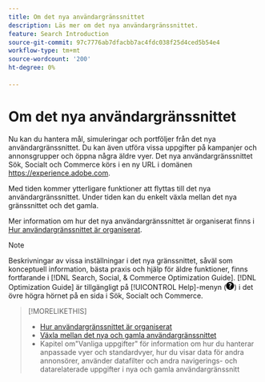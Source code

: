 ```yaml
---
title: Om det nya användargränssnittet
description: Läs mer om det nya användargränssnittet.
feature: Search Introduction
source-git-commit: 97c7776ab7dfacbb7ac4fdc038f25d4ced5b54e4
workflow-type: tm+mt
source-wordcount: '200'
ht-degree: 0%

---
```


# Om det nya användargränssnittet

Nu kan du hantera mål, simuleringar och portföljer från det nya användargränssnittet. Du kan även utföra vissa uppgifter på kampanjer och annonsgrupper och öppna några äldre vyer. Det nya användargränssnittet Sök, Socialt och Commerce körs i en ny URL i domänen https://experience.adobe.com.

Med tiden kommer ytterligare funktioner att flyttas till det nya användargränssnittet. Under tiden kan du enkelt växla mellan det nya gränssnittet och det gamla.

Mer information om hur det nya användargränssnittet är organiserat finns i [Hur användargränssnittet är organiserat](/help/search-social-commerce/getting-started/user-interface.md).

>[!NOTE]
>
>Beskrivningar av vissa inställningar i det nya gränssnittet, såväl som konceptuell information, bästa praxis och hjälp för äldre funktioner, finns fortfarande i [!DNL Search, Social, & Commerce Optimization Guide]. [!DNL Optimization Guide] är tillgängligt på [!UICONTROL Help]-menyn (![Hjälp-menyn](/help/search-social-commerce/assets/help-main-menu.png "Hjälp-menyn")) i det övre högra hörnet på en sida i Sök, Socialt och Commerce.

>[!MORELIKETHIS]
>
>* [Hur användargränssnittet är organiserat](/help/search-social-commerce/getting-started/user-interface.md)
>* [Växla mellan det nya och gamla användargränssnittet](/help/search-social-commerce/getting-started/ui-switch.md)
>* Kapitel om&quot;Vanliga uppgifter&quot; för information om hur du hanterar anpassade vyer och standardvyer, hur du visar data för andra annonsörer, använder datafilter och andra navigerings- och datarelaterade uppgifter i nya och gamla användargränssnitt
